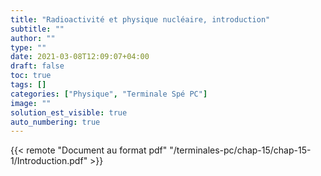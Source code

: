 ```yaml
---
title: "Radioactivité et physique nucléaire, introduction"
subtitle: ""
author: ""
type: ""
date: 2021-03-08T12:09:07+04:00
draft: false
toc: true
tags: []
categories: ["Physique", "Terminale Spé PC"]
image: ""
solution_est_visible: true
auto_numbering: true
---
```


{{< remote "Document au format pdf" "/terminales-pc/chap-15/chap-15-1/Introduction.pdf" >}}
